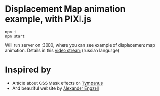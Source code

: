 # Displacement Map animation example, with PIXI.js
```
npm i
npm start
```
Will run server on :3000, where you can see example of displacement map animation.
Details in this [video stream](https://www.youtube.com/watch?v=RTYJ1fmYZ3g) (russian language)

# Inspired by
* Article about CSS Mask effects on [Tympanus](https://tympanus.net/codrops/2016/09/29/transition-effect-with-css-masks/)
* And beautiful website by  [Alexander Engzell](https://engzell.me/)
